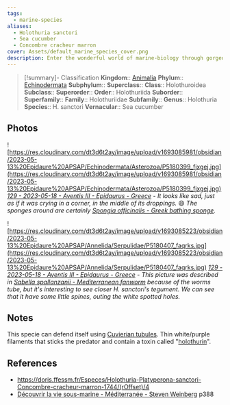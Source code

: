 ```yaml
---
tags:
  - marine-species
aliases:
  - Holothuria sanctori
  - Sea cucumber
  - Concombre cracheur marron
cover: Assets/default_marine_species_cover.png
description: Enter the wonderful world of marine-biology through gorgeous underwater pictures of marine animals. Holothuriidae are commonly called sea cucumber, and belongs to the echinodermata phylum. So they're cousin of sea stars (I know it doesn't look like so at all).
---
```

> [!summary]- Classification
**Kingdom**:: [Animalia](Animalia.md)
**Phylum**:: [Echinodermata](Echinodermata.md)
**Subphylum**:: 
**Superclass**::
**Class**:: Holothuroidea
**Subclass**::
**Superorder**::
**Order**:: Holothuriida
**Suborder**::
**Superfamily**::
**Family**:: Holothuriidae
**Subfamily**::
**Genus**:: Holothuria
**Species**:: H. sanctori
**Vernacular**:: Sea cucumber

## Photos
![https://res.cloudinary.com/dt3d6t2ay/image/upload/v1693085981/obsidian/2023-05-13%20Epidaure%20APSAP/Echinodermata/Asterozoa/P5180399_fjxgej.jpg](https://res.cloudinary.com/dt3d6t2ay/image/upload/v1693085981/obsidian/2023-05-13%20Epidaure%20APSAP/Echinodermata/Asterozoa/P5180399_fjxgej.jpg)
*[129 - 2023-05-18 - Aventis III - Epidaurus - Greece](129%20-%202023-05-18%20-%20Aventis%20III%20-%20Epidaurus%20-%20Greece.md) - It looks like sad, just as if it was crying in a corner, in the middle of its droppings.* 😄 *The sponges around are certainly [Spongia officinalis - Greek bathing sponge](Spongia%20officinalis%20-%20Greek%20bathing%20sponge.md).*


![https://res.cloudinary.com/dt3d6t2ay/image/upload/v1693085223/obsidian/2023-05-13%20Epidaure%20APSAP/Annelida/Serpulidae/P5180407_faqrks.jpg](https://res.cloudinary.com/dt3d6t2ay/image/upload/v1693085223/obsidian/2023-05-13%20Epidaure%20APSAP/Annelida/Serpulidae/P5180407_faqrks.jpg)
*[129 - 2023-05-18 - Aventis III - Epidaurus - Greece](129%20-%202023-05-18%20-%20Aventis%20III%20-%20Epidaurus%20-%20Greece.md) - This picture was described in [Sabella spallanzanii - Mediterranean fanworm](Sabella%20spallanzanii%20-%20Mediterranean%20fanworm.md) because of the worms tube, but it's interesting to see closer H. sanctori's tegument. We can see that it have some little spines, outing the white spotted holes.*
## Notes
This specie can defend itself using [Cuvierian tubules](https://en.wikipedia.org/wiki/Cuvierian_tubules). Thin white/purple filaments that sticks the predator and contain a toxin called "[holothurin](https://en.wikipedia.org/wiki/Holothurin)". 

## References
- https://doris.ffessm.fr/Especes/Holothuria-Platyperona-sanctori-Concombre-cracheur-marron-1744/(rOffset)/4
- [Découvrir la vie sous-marine - Méditerranée - Steven Weinberg](Découvrir%20la%20vie%20sous-marine%20-%20Méditerranée%20-%20Steven%20Weinberg.md) p388